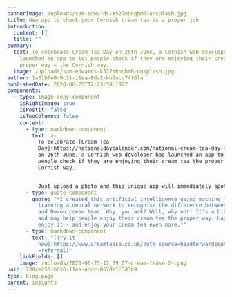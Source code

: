 ```yaml
---
bannerImage: /uploads/sam-edwards-k527mbnqbm0-unsplash.jpg
title: New app to check your Cornish cream tea is a proper job
introduction:
  content: []
  title: ""
summary:
  text: To celebrate Cream Tea Day on 26th June, a Cornish web developer has
    launched an app to let people check if they are enjoying their cream tea the
    proper way – the Cornish way.
  image: /uploads/sam-edwards-k527mbnqbm0-unsplash.jpg
author: 1a31bfe0-9c31-11ea-8da2-bb3acc74f61a
publishedDate: 2020-06-25T12:23:59.182Z
components:
  - type: image-copy-component
    isRightImage: true
    isPostit: false
    isTwoColumns: false
    content:
      - type: markdown-component
        text: >-
          To celebrate [Cream Tea
          Day](https://nationaldaycalendar.com/national-cream-tea-day-last-friday-in-june)
          on 26th June, a Cornish web developer has launched an app to let
          people check if they are enjoying their cream tea the proper way – the
          Cornish way. 


          Just upload a photo and this unique app will immediately spot if your cream tea is a proper job, with the jam and the cream the right way round! Barney Nicholls, who created the app, says:
      - type: quote-component
        quote: "*I created this artificial intelligence using machine learning and
          training a neural network to recognise the difference between Cornish
          and Devon cream teas. Why, you ask? Well, why not! It's a bit of fun
          and may help people enjoy their cream tea the proper way. Hope you
          enjoy it - and enjoy your cream tea even more.*"
      - type: markdown-component
        text: "[Try it
          now](https://www.creamtease.co.uk/?utm_source=headforwards&utm_medium\
          =referral)"
    linkFields: []
    image: /uploads/2020-06-25-12_39_07-cream-tease-2-.png
uuid: 738ce250-b616-11ea-addc-857de1c3d3b9
type: blog-page
parent: insights
---
```

